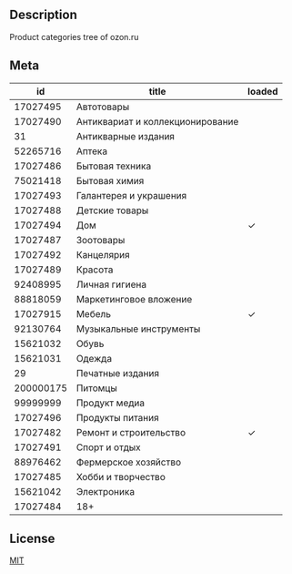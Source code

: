 ## Description

Product categories tree of ozon.ru

## Meta

| id        | title                            | loaded |
|-----------|----------------------------------|--------|
| 17027495  | Автотовары                       |        |
| 17027490  | Антиквариат и коллекционирование |        |
| 31        | Антикварные издания              |        |
| 52265716  | Аптека                           |        |
| 17027486  | Бытовая техника                  |        |
| 75021418  | Бытовая химия                    |        |
| 17027493  | Галантерея и украшения           |        |
| 17027488  | Детские товары                   |        |
| 17027494  | Дом                              | ✓      |
| 17027487  | Зоотовары                        |        |
| 17027492  | Канцелярия                       |        |
| 17027489  | Красота                          |        |
| 92408995  | Личная гигиена                   |        |
| 88818059  | Маркетинговое вложение           |        |
| 17027915  | Мебель                           | ✓      |
| 92130764  | Музыкальные инструменты          |        |
| 15621032  | Обувь                            |        |
| 15621031  | Одежда                           |        |
| 29        | Печатные издания                 |        |
| 200000175 | Питомцы                          |        |
| 99999999  | Продукт медиа                    |        |
| 17027496  | Продукты питания                 |        |
| 17027482  | Ремонт и строительство           | ✓      |
| 17027491  | Спорт и отдых                    |        |
| 88976462  | Фермерское хозяйство             |        |
| 17027485  | Хобби и творчество               |        |
| 15621042  | Электроника                      |        |
| 17027484  | 18+                              |        |

## License

[MIT](./LICENSE)
